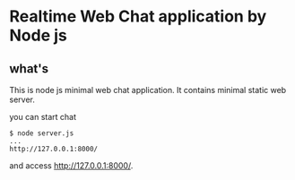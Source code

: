 Realtime Web Chat application by Node js
============================

what's
----------------------------

This is node js minimal web chat application.
It contains minimal static web server.

you can start chat

    $ node server.js
    ...
    http://127.0.0.1:8000/

and access http://127.0.0.1:8000/.
